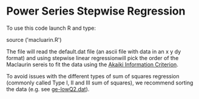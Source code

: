# Power Series Stepwise Regression

To use this code launch R and type:

source ('macluarin.R')

The file will read the default.dat file (an ascii file with data in an x y dy format) and using stepwise linear regressionwill pick the order of the Maclaurin sereis to fit  the data using the [Akaiki Information Criterion](https://en.wikipedia.org/wiki/Akaike_information_criterion).

To avoid issues with the different types of sum of squares regression (commonly called Type I, II and III sum of squares), we recommend sorting the data (e.g. see [ge-lowQ2.dat](ge-lowQ2.dat)).

